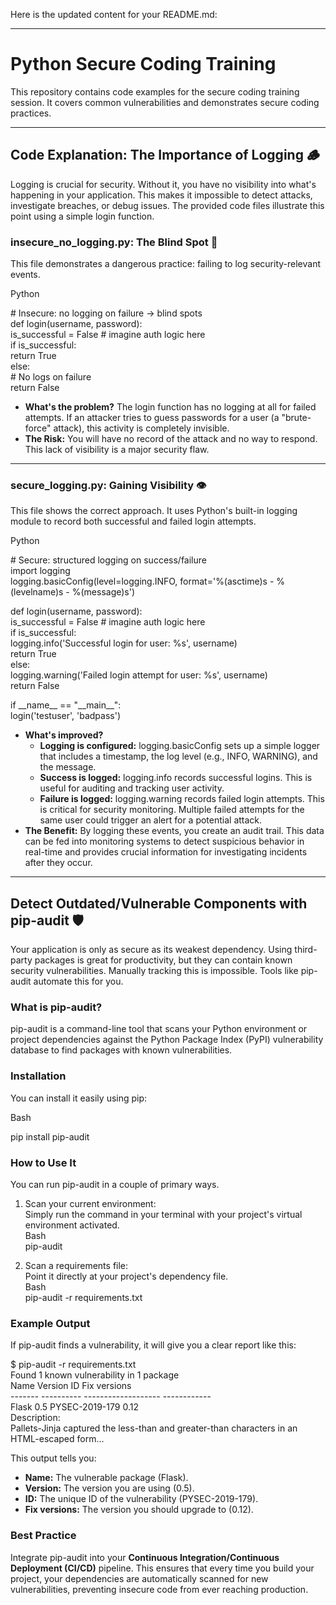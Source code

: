 Here is the updated content for your README.md:

---

# **Python Secure Coding Training**

This repository contains code examples for the secure coding training session. It covers common vulnerabilities and demonstrates secure coding practices.

---

## **Code Explanation: The Importance of Logging 🪵**

Logging is crucial for security. Without it, you have no visibility into what's happening in your application. This makes it impossible to detect attacks, investigate breaches, or debug issues. The provided code files illustrate this point using a simple login function.

### **insecure\_no\_logging.py: The Blind Spot 🙈**

This file demonstrates a dangerous practice: failing to log security-relevant events.

Python

\# Insecure: no logging on failure \-\> blind spots  
def login(username, password):  
    is\_successful \= False  \# imagine auth logic here  
    if is\_successful:  
        return True  
    else:  
        \# No logs on failure  
        return False

* **What's the problem?** The login function has no logging at all for failed attempts. If an attacker tries to guess passwords for a user (a "brute-force" attack), this activity is completely invisible.  
* **The Risk:** You will have no record of the attack and no way to respond. This lack of visibility is a major security flaw.

---

### **secure\_logging.py: Gaining Visibility 👁️**

This file shows the correct approach. It uses Python's built-in logging module to record both successful and failed login attempts.

Python

\# Secure: structured logging on success/failure  
import logging  
logging.basicConfig(level=logging.INFO, format\='%(asctime)s \- %(levelname)s \- %(message)s')

def login(username, password):  
    is\_successful \= False  \# imagine auth logic here  
    if is\_successful:  
        logging.info('Successful login for user: %s', username)  
        return True  
    else:  
        logging.warning('Failed login attempt for user: %s', username)  
        return False

if \_\_name\_\_ \== "\_\_main\_\_":  
    login('testuser', 'badpass')

* **What's improved?**  
  * **Logging is configured:** logging.basicConfig sets up a simple logger that includes a timestamp, the log level (e.g., INFO, WARNING), and the message.  
  * **Success is logged:** logging.info records successful logins. This is useful for auditing and tracking user activity.  
  * **Failure is logged:** logging.warning records failed login attempts. This is critical for security monitoring. Multiple failed attempts for the same user could trigger an alert for a potential attack.  
* **The Benefit:** By logging these events, you create an audit trail. This data can be fed into monitoring systems to detect suspicious behavior in real-time and provides crucial information for investigating incidents after they occur.

---

## **Detect Outdated/Vulnerable Components with pip-audit 🛡️**

Your application is only as secure as its weakest dependency. Using third-party packages is great for productivity, but they can contain known security vulnerabilities. Manually tracking this is impossible. Tools like pip-audit automate this for you.

### **What is pip-audit?**

pip-audit is a command-line tool that scans your Python environment or project dependencies against the Python Package Index (PyPI) vulnerability database to find packages with known vulnerabilities.

### **Installation**

You can install it easily using pip:

Bash

pip install pip-audit

### **How to Use It**

You can run pip-audit in a couple of primary ways.

1. Scan your current environment:  
   Simply run the command in your terminal with your project's virtual environment activated.  
   Bash  
   pip-audit

2. Scan a requirements file:  
   Point it directly at your project's dependency file.  
   Bash  
   pip-audit \-r requirements.txt

### **Example Output**

If pip-audit finds a vulnerability, it will give you a clear report like this:

$ pip-audit \-r requirements.txt  
Found 1 known vulnerability in 1 package  
Name    Version    ID                  Fix versions  
\------- \---------- \------------------- \------------  
Flask   0.5        PYSEC-2019-179      0.12  
Description:  
Pallets-Jinja captured the less-than and greater-than characters in an  
HTML-escaped form...

This output tells you:

* **Name:** The vulnerable package (Flask).  
* **Version:** The version you are using (0.5).  
* **ID:** The unique ID of the vulnerability (PYSEC-2019-179).  
* **Fix versions:** The version you should upgrade to (0.12).

### **Best Practice**

Integrate pip-audit into your **Continuous Integration/Continuous Deployment (CI/CD)** pipeline. This ensures that every time you build your project, your dependencies are automatically scanned for new vulnerabilities, preventing insecure code from ever reaching production.